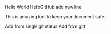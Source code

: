 Hello World
HelloGitHub
add new line

This is amazing tool to keep your document safe.:

Add from single git status
Add from gitt
